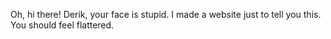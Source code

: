 Oh, hi there!
Derik, your face is stupid. I made a website just to tell you this. You should feel flattered.
